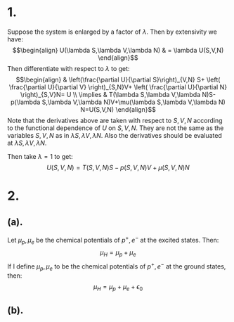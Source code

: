 # 1.
Suppose the system is enlarged by a factor of $\lambda$. Then by extensivity we have:
$$\begin{align}
U(\lambda S,\lambda V,\lambda N) & = \lambda U(S,V,N)
\end{align}$$
Then differentiate with respect to $\lambda$ to get:
$$\begin{align}
 & \left(\frac{\partial U}{\partial S}\right)_{V,N} S+ \left(  \frac{\partial U}{\partial V} \right)_{S,N}V+ \left(  \frac{\partial U}{\partial N} \right)_{S,V}N= U \\
\implies & T(\lambda S,\lambda V,\lambda N)S-p(\lambda S,\lambda V,\lambda N)V+\mu(\lambda S,\lambda V,\lambda N) N=U(S,V,N)
\end{align}$$
Note that the derivatives above are taken with respect to $S,V,N$ according to the functional dependence of $U$ on $S,V,N$. They are not the same as the variables $S,V,N$ as in $\lambda S,\lambda V,\lambda N$. Also the derivatives should be evaluated at $\lambda S,\lambda V,\lambda N$. 

Then take $\lambda=1$ to get:
$$U(S,V,N)= T(S,V,N)S-p(S,V,N)V+\mu(S,V,N)N$$
# 2.
## (a).
Let $\mu_{p},\mu_{e}$ be the chemical potentials of $p^{+},e^{-}$ at the excited states. Then:
$$\mu_{H}=\mu_{p}+\mu_{e}$$
If I define $\mu_{p},\mu_{e}$ to be the chemical potentials of $p^{+},e^{-}$ at the ground states, then:
$$\mu_{H}=\mu_{p}+\mu_{e}+\epsilon_{0}$$
## (b).
